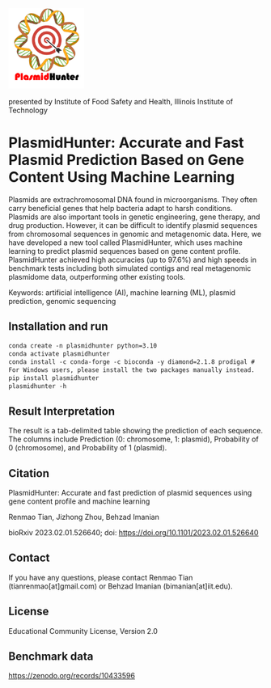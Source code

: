 <img src='logo2.png' width=150>
<p>
presented by Institute of Food Safety and Health, Illinois Institute of Technology
</p>

# PlasmidHunter: Accurate and Fast Plasmid Prediction Based on Gene Content Using Machine Learning 

Plasmids are extrachromosomal DNA found in microorganisms. They often carry beneficial genes that help bacteria adapt to harsh conditions. Plasmids are also important tools in genetic engineering, gene therapy, and drug production. However, it can be difficult to identify plasmid sequences from chromosomal sequences in genomic and metagenomic data. Here, we have developed a new tool called PlasmidHunter, which uses machine learning to predict plasmid sequences based on gene content profile. PlasmidHunter achieved high accuracies (up to 97.6%) and high speeds in benchmark tests including both simulated contigs and real metagenomic plasmidome data, outperforming other existing tools.

Keywords: artificial intelligence (AI), machine learning (ML), plasmid prediction, genomic sequencing

## Installation and run
```
conda create -n plasmidhunter python=3.10
conda activate plasmidhunter
conda install -c conda-forge -c bioconda -y diamond=2.1.8 prodigal # For Windows users, please install the two packages manually instead.
pip install plasmidhunter
plasmidhunter -h
```
## Result Interpretation
The result is a tab-delimited table showing the prediction of each sequence. The columns include Prediction (0: chromosome, 1: plasmid), Probability of 0 (chromosome), and Probability of 1 (plasmid). 

## Citation
PlasmidHunter: Accurate and fast prediction of plasmid sequences using gene content profile and machine learning

Renmao Tian, Jizhong Zhou, Behzad Imanian

bioRxiv 2023.02.01.526640; doi: https://doi.org/10.1101/2023.02.01.526640

## Contact
If you have any questions, please contact Renmao Tian (tianrenmao[at]gmail.com) or Behzad Imanian (bimanian[at]iit.edu).

## License
Educational Community License, Version 2.0
## Benchmark data
https://zenodo.org/records/10433596

